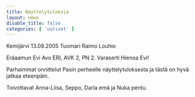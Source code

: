 ```yaml
---
title: Näyttelytuloksia
layout: news
disable_title: false
categories: [ 'uutiset' ]
---
```


Kemijärvi 13.08.2005 Tuomari Raimo Louhio

Eräaamun Evi Avo ERI, AVK 2, PN 2. Varaserti  Hienoa Evi!

Parhaimmat onnittelut Pasin perheelle näyttelytuloksesta ja tästä on hyvä jatkaa eteenpäin.

Toivottavat Anna-Liisa, Seppo, Darla emä ja Nuka pentu.
